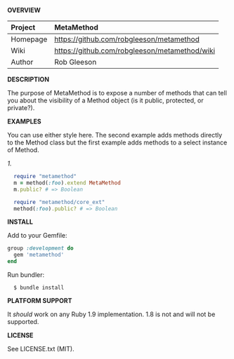 __OVERVIEW__


| Project         | MetaMethod    
|:----------------|:--------------------------------------------------
| Homepage        | https://github.com/robgleeson/metamethod
| Wiki            | https://github.com/robgleeson/metamethod/wiki
| Author          | Rob Gleeson             


__DESCRIPTION__

  The purpose of MetaMethod is to expose a number of methods that can tell 
  you about the visibility of a Method object (is it public, protected, or 
  private?).


__EXAMPLES__
   
  You can use either style here.
  The second example adds methods directly to the Method class but the first 
  example adds methods to a select instance of Method.

  _1._

```ruby
  require "metamethod"
  m = method(:foo).extend MetaMethod
  m.public? # => Boolean
```

```ruby
  require "metamethod/core_ext"
  method(:foo).public? # => Boolean
```

__INSTALL__

Add to your Gemfile: 

```ruby
group :development do 
  gem 'metamethod'
end
```

Run bundler:  
```text
  $ bundle install
```

__PLATFORM SUPPORT__

It _should_ work on any Ruby 1.9 implementation.
1.8 is not and will not be supported.

__LICENSE__

See LICENSE.txt (MIT).
